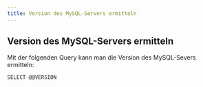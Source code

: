 ```yaml
---
title: Version des MySQL-Servers ermitteln
---
```


## Version des MySQL-Servers ermitteln

Mit der folgenden Query kann man die Version des MySQL-Severs ermitteln:

```mysql
SELECT @@VERSION
```
